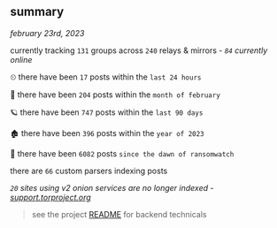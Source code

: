 
## summary
_february 23rd, 2023_

currently tracking `131` groups across `240` relays & mirrors - _`84` currently online_

⏲ there have been `17` posts within the `last 24 hours`

🦈 there have been `204` posts within the `month of february`

🪐 there have been `747` posts within the `last 90 days`

🏚 there have been `396` posts within the `year of 2023`

🦕 there have been `6082` posts `since the dawn of ransomwatch`

there are `66` custom parsers indexing posts

_`20` sites using v2 onion services are no longer indexed - [support.torproject.org](https://support.torproject.org/onionservices/v2-deprecation/)_

> see the project [README](https://github.com/joshhighet/ransomwatch#ransomwatch--) for backend technicals
